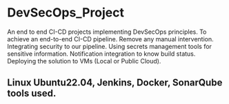 # DevSecOps_Project
An end to end CI-CD projects implementing DevSecOps principles. To achieve an end-to-end CI-CD pipeline. Remove any manual intervention. Integrating security to our pipeline. Using secrets management tools for sensitive information. Notification integration to know build status. Deploying the solution to VMs (Local or Public Cloud).

## Linux Ubuntu22.04, Jenkins, Docker, SonarQube tools used.





